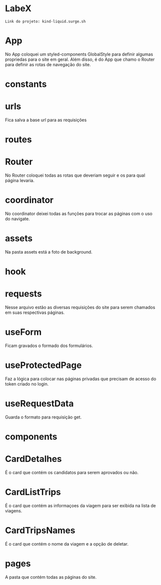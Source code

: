 # LabeX

    Link do projeto: kind-liquid.surge.sh
    
# App
No App coloquei um styled-components GlobalStyle para definir algumas propriedas para o site em geral.
Além disso, é do App que chamo o Router para definir as rotas de navegação do site.

# constants

# urls
Fica salva a base url para as requisições

# routes

# Router
No Router coloquei todas as rotas que deveriam seguir e os para qual página levaria.

# coordinator
No coordinator deixei todas as funções para trocar as páginas com o uso do navigate.

# assets
Na pasta assets está a foto de background.

# hook

# requests
Nesse arquivo estão as diversas requisições do site para serem chamados em suas respectivas páginas.

# useForm
Ficam gravados o formado dos formulários.

# useProtectedPage
Faz a lógica para colocar nas páginas privadas que precisam de acesso do token criado no login.

# useRequestData
Guarda o formato para requisição get.

# components

# CardDetalhes
É o card que contém os candidatos para serem aprovados ou não.

# CardListTrips
É o card que contém as informaçoes da viagem para ser exibida na lista de viagens.

# CardTripsNames
É o card que contém o nome da viagem e a opção de deletar.

# pages
A pasta que contém todas as páginas do site.





